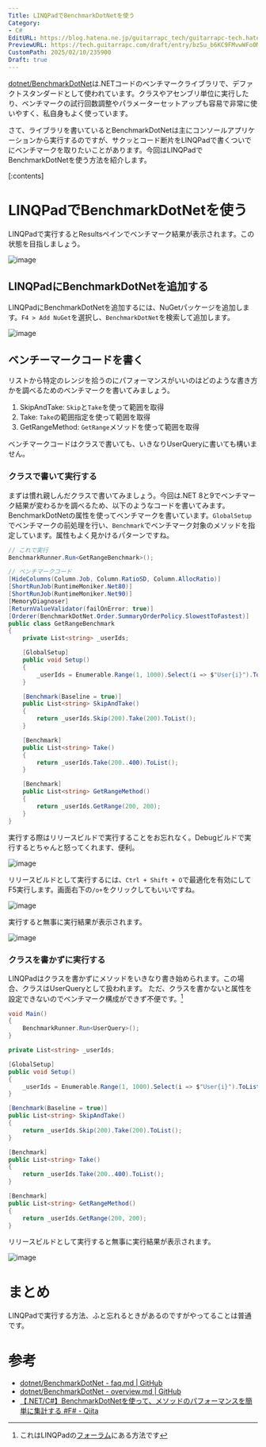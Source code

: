 ```yaml
---
Title: LINQPadでBenchmarkDotNetを使う
Category:
- C#
EditURL: https://blog.hatena.ne.jp/guitarrapc_tech/guitarrapc-tech.hatenablog.com/atom/entry/6802418398327952952
PreviewURL: https://tech.guitarrapc.com/draft/entry/bzSu_b6KC9FMvwWFo0MLidO-klk
CustomPath: 2025/02/10/235900
Draft: true
---
```


[dotnet/BenchmarkDotNet](https://github.com/dotnet/BenchmarkDotNet/tree/master)は.NETコードのベンチマークライブラリで、デファクトスタンダードとして使われています。クラスやアセンブリ単位に実行したり、ベンチマークの試行回数調整やパラメーターセットアップも容易で非常に使いやすく、私自身もよく使っています。

さて、ライブラリを書いているとBenchmarkDotNetは主にコンソールアプリケーションから実行するのですが、サクッとコード断片をLINQPadで書くついでにベンチマークを取りたいことがあります。今回はLINQPadでBenchmarkDotNetを使う方法を紹介します。

[:contents]

# LINQPadでBenchmarkDotNetを使う

LINQPadで実行するとResultsペインでベンチマーク結果が表示されます。この状態を目指しましょう。

![image](https://github.com/user-attachments/assets/64f76bed-423f-4213-8899-1b796b33c0e5)

## LINQPadにBenchmarkDotNetを追加する

LINQPadにBenchmarkDotNetを追加するには、NuGetパッケージを追加します。`F4 > Add NuGet`を選択し、`BenchmarkDotNet`を検索して追加します。

![image](https://github.com/user-attachments/assets/c57a90d8-2062-4fd2-8ed6-4e0c67321a77)

## ベンチーマークコードを書く

リストから特定のレンジを拾うのにパフォーマンスがいいのはどのような書き方かを調べるためのベンチマークを書いてみましょう。

1. SkipAndTake: `Skip`と`Take`を使って範囲を取得
2. Take: `Take`の範囲指定を使って範囲を取得
3. GetRangeMethod: `GetRange`メソッドを使って範囲を取得

ベンチマークコードはクラスで書いても、いきなりUserQueryに書いても構いません。

### クラスで書いて実行する

まずは慣れ親しんだクラスで書いてみましょう。今回は.NET 8と9でベンチマーク結果が変わるかを調べるため、以下のようなコードを書いてみます。
BenchmarkDotNetの属性を使ってベンチマークを書いています。`GlobalSetup`でベンチマークの前処理を行い、`Benchmark`でベンチマーク対象のメソッドを指定しています。属性もよく見かけるパターンですね。

```cs
// これで実行
BenchmarkRunner.Run<GetRangeBenchmark>();

// ベンチマークコード
[HideColumns(Column.Job, Column.RatioSD, Column.AllocRatio)]
[ShortRunJob(RuntimeMoniker.Net80)]
[ShortRunJob(RuntimeMoniker.Net90)]
[MemoryDiagnoser]
[ReturnValueValidator(failOnError: true)]
[Orderer(BenchmarkDotNet.Order.SummaryOrderPolicy.SlowestToFastest)]
public class GetRangeBenchmark
{
    private List<string> _userIds;

    [GlobalSetup]
    public void Setup()
    {
        _userIds = Enumerable.Range(1, 1000).Select(i => $"User{i}").ToList();
    }

    [Benchmark(Baseline = true)]
    public List<string> SkipAndTake()
    {
        return _userIds.Skip(200).Take(200).ToList();
    }

    [Benchmark]
    public List<string> Take()
    {
        return _userIds.Take(200..400).ToList();
    }

    [Benchmark]
    public List<string> GetRangeMethod()
    {
        return _userIds.GetRange(200, 200);
    }
}
```

実行する際はリリースビルドで実行することをお忘れなく。Debugビルドで実行するとちゃんと怒ってくれます、便利。

![image](https://github.com/user-attachments/assets/60d7ae89-0563-4e5f-aad5-4196611b8273)

リリースビルドとして実行するには、`Ctrl + Shift + O`で最適化を有効にしてF5実行します。画面右下の`/o+`をクリックしてもいいですね。

![image](https://github.com/user-attachments/assets/5b8860d6-49a6-4f29-babb-82fad088c730)

実行すると無事に実行結果が表示されます。

![image](https://github.com/user-attachments/assets/f078ede9-98a9-45aa-b886-45132e3058f9)

### クラスを書かずに実行する

LINQPadはクラスを書かずにメソッドをいきなり書き始められます。この場合、クラスはUserQueryとして扱われます。
ただ、クラスを書かないと属性を設定できないのでベンチマーク構成ができず不便です。[^1]

```cs
void Main()
{
    BenchmarkRunner.Run<UserQuery>();
}

private List<string> _userIds;

[GlobalSetup]
public void Setup()
{
    _userIds = Enumerable.Range(1, 1000).Select(i => $"User{i}").ToList();
}

[Benchmark(Baseline = true)]
public List<string> SkipAndTake()
{
    return _userIds.Skip(200).Take(200).ToList();
}

[Benchmark]
public List<string> Take()
{
    return _userIds.Take(200..400).ToList();
}

[Benchmark]
public List<string> GetRangeMethod()
{
    return _userIds.GetRange(200, 200);
}
```

リリースビルドとして実行すると無事に実行結果が表示されます。

![image](https://github.com/user-attachments/assets/9f6cfd3a-c8c6-46b4-b5c5-b1a8a22a7048)

# まとめ

LINQPadで実行する方法、ふと忘れるときがあるのですがやってることは普通です。

# 参考

* [dotnet/BenchmarkDotNet - faq.md | GitHub](https://github.com/dotnet/BenchmarkDotNet/blob/master/docs/articles/faq.md)
* [dotnet/BenchmarkDotNet - overview.md | GitHub](https://github.com/dotnet/BenchmarkDotNet/blob/master/docs/articles/overview.md)
* [【.NET/C#】BenchmarkDotNetを使って、メソッドのパフォーマンスを簡単に集計する #F# - Qiita](https://qiita.com/SY81517/items/79f6c5905e758279831a#%E3%82%A8%E3%82%AF%E3%82%B9%E3%83%9D%E3%83%BC%E3%83%88%E3%81%99%E3%82%8B%E6%96%B9%E6%B3%95)


[^1]: これはLINQPadの[フォーラム](https://forum.linqpad.net/discussion/1872/benchmarkdotnet-in-linqpad)にある方法です
